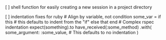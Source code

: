 [ ] shell function for easily creating a new session in a project
directory

[ ] indentation fixes for ruby
    # Align by variable, not condition
    some_var = if
      this # this defaults to indent from the "if"
    else
      that
    end
    # Complex rspec indentation
    expect(something).to have_received(:some_method)
      .with(
        some_argument: :some_value, # This defaults to no indentation
      )
